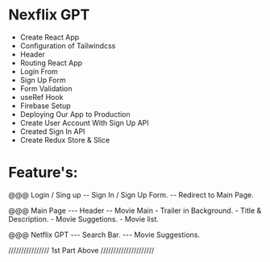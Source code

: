 # Nexflix GPT

- Create React App
- Configuration of Tailwindcss
- Header
- Routing React App
- Login From
- Sign Up Form
- Form Validation
- useRef Hook
- Firebase Setup
- Deploying Our App to Production
- Create User Account With Sign Up API
- Created Sign In API
- Create Redux Store & Slice
 




# Feature's: 
@@@ Login / Sing up
    -- Sign In / Sign Up Form.
    -- Redirect to Main Page.

@@@ Main Page
    --- Header
        -- Movie Main
            - Trailer in Background.
            - Title & Description.
            - Movie Suggetions.
                - Movie list.

@@@ Netflix GPT
    --- Search Bar.
    --- Movie Suggestions.

//////////////// 1st Part Above /////////////////////